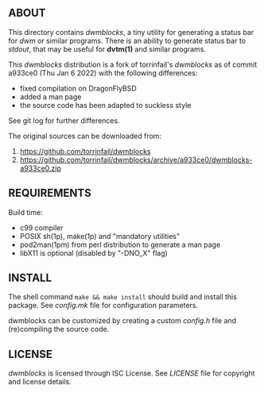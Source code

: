 ABOUT
-----
This directory contains *dwmblocks*, a tiny utility for generating a
status bar for *dwm* or similar programs.  There is an ability to
generate status bar to *stdout*, that may be useful for **dvtm(1)**
and similar programs.

This *dwmblocks* distribution is a fork of torrinfail's *dwmblocks* as
of commit a933ce0 (Thu Jan 6 2022) with the following differences:

  * fixed compilation on DragonFlyBSD
  * added a man page
  * the source code has been adapted to suckless style

See git log for further differences.

The original sources can be downloaded from:
  1. https://github.com/torrinfail/dwmblocks
  2. https://github.com/torrinfail/dwmblocks/archive/a933ce0/dwmblocks-a933ce0.zip

REQUIREMENTS
------------
Build time:
  * c99 compiler
  * POSIX sh(1p), make(1p) and "mandatory utilities"
  * pod2man(1pm) from perl distribution to generate a man page
  * libX11 is optional (disabled by "-DNO_X" flag)

INSTALL
-------
The shell command `make && make install` should build and install this
package.  See *config.mk* file for configuration parameters.

dwmblocks can be customized by creating a custom *config.h* file and
(re)compiling the source code.

LICENSE
-------
*dwmblocks* is licensed through ISC License.
See *LICENSE* file for copyright and license details.


<!-- vim:sw=2:ts=2:sts=2:et:cc=72:tw=70
End of file. -->

